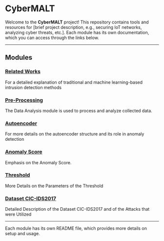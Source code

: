 # CyberMALT

Welcome to the **CyberMALT** project! This repository contains tools and resources for [brief project description, e.g., securing IoT networks, analyzing cyber threats, etc.]. Each module has its own documentation, which you can access through the links below.

---

## Modules

### [Related Works](appendices/RelatedWorks.md)
For a detailed explanation of traditional and machine learning-based intrusion detection methods

### [Pre-Processing](appendices/preprocessing.md)
The Data Analysis module is used to process and analyze collected data.

### [Autoencoder](appendices/Autoencoders.md)
For more details on the autoencoder structure and its role in anomaly detection

### [Anomaly Score](appendices/AnomalyScore.md)
Emphasis on the Anomaly Score.

### [Threshold](appendices/Threshold.md)
More Details on the Parameters of the Threshold

### [Dataset CIC-IDS2017](appendices/Dataset.md)
Detailed Description of the Dataset CIC-IDS2017 and of the Attacks that were Utilized

---

Each module has its own README file, which provides more details on setup and usage.


